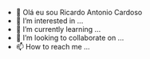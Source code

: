 - 👋 Olá eu sou Ricardo Antonio Cardoso
- 👀 I’m interested in ...
- 🌱 I’m currently learning ...
- 💞️ I’m looking to collaborate on ...
- 📫 How to reach me ...

<!---
riatoso/riatoso is a ✨ special ✨ repository because its `README.md` (this file) appears on your GitHub profile.
You can click the Preview link to take a look at your changes.
--->
